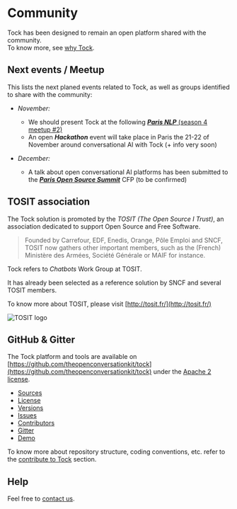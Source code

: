 # Community

Tock has been designed to remain an open platform shared with the community.<br/> To know more, see [why Tock](why.md).

## Next events / Meetup

This lists the next planed events related to Tock, as well as groups identified to share with the community:

* _November:_
    * We should present Tock at the following [***Paris NLP*** (season 4 meetup #2)](https://www.meetup.com/fr-FR/Paris-NLP/events/lkmbhqyzpbkc/)
    * An open ***Hackathon*** event will take place in Paris the 21-22 of November around conversational AI with Tock (+ info very soon)

* _December:_
    * A talk about open conversational AI platforms has been submitted to the 
[***Paris Open Source Summit***](https://www.opensourcesummit.paris/) CFP (to be confirmed)

## TOSIT association

The Tock solution is promoted by the _TOSIT (The Open Source I Trust)_,
 an association dedicated to support Open Source and Free Software.

> Founded by Carrefour, EDF, Enedis, Orange, Pôle Emploi and SNCF, TOSIT now gathers other important members,
>such as the (French) Ministère des Armées, Société Générale or MAIF for instance.

Tock refers to _Chatbots_ Work Group at TOSIT.

It has already been selected as a reference solution by SNCF and several TOSIT members.

To know more about TOSIT, please visit [http://tosit.fr/](http://tosit.fr/)

![TOSIT logo](http://tosit.fr/resources/images/TOSIT_2.png)

## GitHub & Gitter

The Tock platform and tools are available on 
[https://github.com/theopenconversationkit/tock](https://github.com/theopenconversationkit/tock)
under the [Apache 2 license](https://github.com/theopenconversationkit/tock/blob/master/LICENSE).

* [Sources](https://github.com/theopenconversationkit/tock)
* [License](https://github.com/theopenconversationkit/tock/blob/master/LICENSE)
* [Versions](https://github.com/theopenconversationkit/tock/releases)
* [Issues](https://github.com/theopenconversationkit/tock/issues)
* [Contributors](https://github.com/theopenconversationkit/tock/graphs/contributors)
* [Gitter](https://gitter.im/tockchat/Lobby)
* [Demo](https://demo.tock.ai/) 


To know more about repository structure, coding conventions, etc. refer to the [contribute to Tock](contribute.md) section.

## Help

Feel free to [contact us](contact.md).